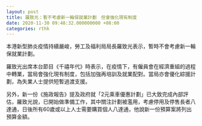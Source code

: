 ```yaml
---
layout: post
title: 羅致光：暫不考慮新一輪保就業計劃　但會強化現有制度
date: 2020-11-30 09:48:32.000000000 +08:00
categories: rthk
---
```


本港新型肺炎疫情持續嚴峻，勞工及福利局局長羅致光表示，暫時不會考慮新一輪保就業計劃。

羅致光出席本台節目《千禧年代》時表示，在疫情下，有僱員會在經濟重組的過程中轉業，當局會強化現有制度，包括加強再培訓及就業配對。當局亦會優化綜援計劃，為失業人士提供短暫過渡支援。

另外，新一份《施政報告》提及政府就「2元乘車優惠計劃」已大致完成內部評估，羅致光說，已開始做準備工作，其中關注計劃被濫用，考慮停用及停售長者八達通，日後所有60歲或以上人士需要購買個人八達通，他說新一份預算案將列出預算金額。
